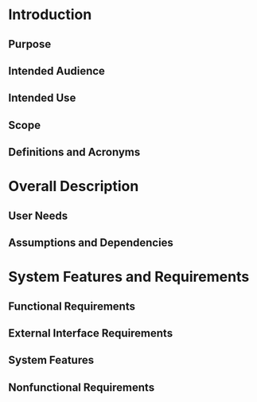 # Introduction

## Purpose

## Intended Audience

## Intended Use

## Scope

## Definitions and Acronyms

# Overall Description

## User Needs

## Assumptions and Dependencies

# System Features and Requirements

## Functional Requirements

## External Interface Requirements

## System Features

## Nonfunctional Requirements